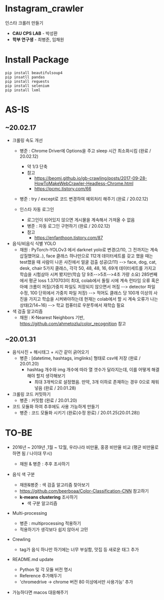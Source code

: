 # Instagram_crawler

인스타 크롤러 만들기

  - **CAU CPS LAB** - 박성환
  - **학부 연구생** - 최병준, 임채원

# Install Package

```
pip install beautifulsoup4
pip insatll pandas
pip install requests
pip install selenium
pip install lxml
```

# AS-IS

## ~20.02.17

- 크롤링 속도 개선
  - 병준 : Chrome Driver에 Options을 주고 sleep 시간 최소화시킴 (완료 / 20.02.12)
    - 약 1/3 단축
    - 참고
      - https://beomi.github.io/gb-crawling/posts/2017-09-28-HowToMakeWebCrawler-Headless-Chrome.html
      - https://pcmc.tistory.com/66
  
  - 병준 : try / except로 코드 변경하여 예외처리 해주기 (완료 / 20.02.12)
  
  - 인스타 자동 로그인
    - 로그인이 되어있지 않으면 게시물을 계속해서 가져올 수 없음
    - 병준 : 자동 로그인 구현하기 (완료 / 20.02.12)
    - 참고
      - https://enfanthoon.tistory.com/87
- 음식/비음식 식별 YOLO
  - 채원 : PyTorch-YOLOv3 에서 darknet yolo로 변경(2/10, 그 전까지는 계속 삽질했어요..), face 클래스 하나만으로 112개 데이터세트를 갖고 했을 때는 test했을 때 사람이 나온 사진에서 얼굴 검출 성공(2/11) --> face, dog, cat, desk, chair 5가지 클래스, 각각 50, 48, 48, 16, 69개 데이터세트를 가지고 학습을 시험삼아 시켜 봤지만(학습 당 9초-->5초-->4초 가량 소요) 285번째에서 평균 loss 1.370703이 최대, colab에서 돌릴 시에 계속 런타임 오류 혹은 아예 크롬이 꺼짐(가중치 파일도 저장되지 않으면서 꺼짐 --> detector 파일 수정, 100 단위에서 가중치 파일 저장) --> 적어도 클래스 당 100개 이상의 사진을 가지고 학습을 시켜봐야하는데 현재는 colab에서 할 시 계속 오류가 나는 상태(2/14~16) --> 학교 컴퓨터로 우분투에서 재학습 필요
- 색 검출 알고리즘
  - 채원 : K-Nearest Neighbors 기반, https://github.com/ahmetozlu/color_recognition 참고

## ~20.01.31

  - 음식사진 + 해시태그 + 시간 같이 긁어오기
      - 병준 : [datetime, hashtags, imglinks] 형태로 csv에 저장 (완료 / 20.01.20)
          - hashtag 개수와 img 개수에 따라 열 갯수가 달라지는데, 이를 어떻게 해결해야 할지 생각해보기
            - 최대 3개씩으로 설정했음. 만약, 3개 이하로 존재하는 경우 0으로 채워넣음 (완료 / 20.01.28)
  - 크롤링 코드 커밋하기
      - 병준 : 커밋함 (완료 / 20.01.20)
  - 코드 모듈화 하여 추후에도 사용 가능하게 만들기
      - 병준 : 코드 모듈화 시키기 (완료(수정 완료) / 20.01.25(20.01.28))

# TO-BE

  - 2016년 ~ 2019년 ,1월 ~ 12월, 우리나라 비만율, 홍콩 비만율 비교 (평균 비만율로 하면 됨 / 나이대 무시)
    - 채원 & 병준 : 추후 조사하기
  
  - 음식 색 구분
    - 채원&병준 : 색 검출 알고리즘 찾아보기
    - https://github.com/beerboaa/Color-Classification-CNN 참고하기
    - **k-means clustering** 조사하기
      - 색 구분 알고리즘
  
  - Multi-processing  
    - 병준 : multiprocessing 적용하기
    - 적용하기가 생각보다 쉽지 않아서 고민

  - Crewling
    - tag가 음식 하나만 하기에는 너무 부실함, 맛집 등 새로운 태그 추가

  - README.md update
    - Python 및 각 모듈 버전 명시
    - Reference 추가해두기
    - 'chromedrive -> chrome 버전 80 이상에서만 사용가능' 추가
  
  - 가능하다면 macos 대응해주기
